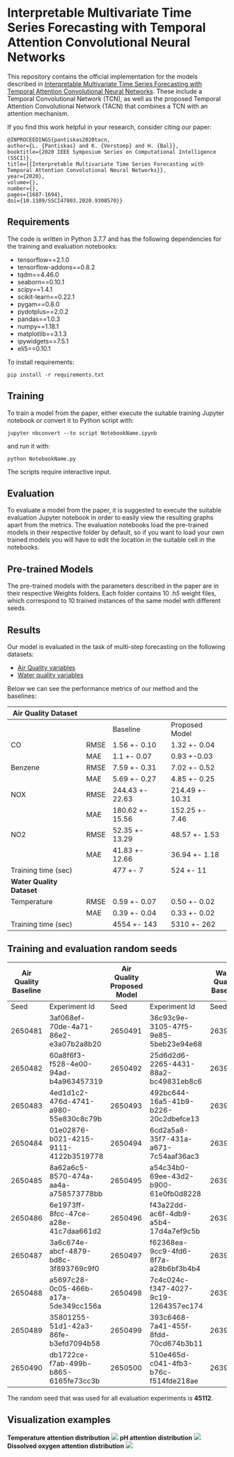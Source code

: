 # Interpretable Multivariate Time Series Forecasting with Temporal Attention Convolutional Neural Networks

This repository contains the official implementation for the models described in [Interpretable Multivariate Time Series Forecasting with Temporal Attention Convolutional Neural Networks](https://research.vu.nl/en/publications/interpretable-multivariate-time-series-forecasting-with-temporal-). These include a Temporal Convolutional Network (TCN), as well as the proposed Temporal Attention Convolutional Network (TACN) that combines a TCN with an attention mechanism.

If you find this work helpful in your research, consider citing our paper:

```
@INPROCEEDINGS{pantiskas2020tacn,  
author={L. {Pantiskas} and K. {Verstoep} and H. {Bal}},  
booktitle={2020 IEEE Symposium Series on Computational Intelligence (SSCI)},   
title={{Interpretable Multivariate Time Series Forecasting with Temporal Attention Convolutional Neural Networks}},   
year={2020},  
volume={},  
number={},  
pages={1687-1694},  
doi={10.1109/SSCI47803.2020.9308570}}
```

## Requirements

The code is written in Python 3.7.7 and has the following dependencies for the training and evaluation notebooks:
* tensorflow==2.1.0
* tensorflow-addons==0.8.2
* tqdm==4.46.0
* seaborn==0.10.1
* scipy==1.4.1
* scikit-learn==0.22.1
* pygam==0.8.0
* pydotplus==2.0.2
* pandas==1.0.3
* numpy==1.18.1
* matplotlib==3.1.3
* ipywidgets==7.5.1
* eli5==0.10.1 

To install requirements:

```setup
pip install -r requirements.txt
```

## Training

To train a model from the paper, either execute the suitable training Jupyter notebook or convert it to Python script with:
```
jupyter nbconvert --to script NotebookName.ipynb
```
and run it with:
```train
python NotebookName.py
```
The scripts require interactive input.

## Evaluation

To evaluate a model from the paper, it is suggested to execute the suitable evaluation Jupyter notebook in order to easily view the resulting graphs apart from the metrics. 
The evaluation notebooks load the pre-trained models in their respective folder by default, so if you want to load your own trained models you will have to edit the location in the suitable cell in the notebooks. 
## Pre-trained Models

The pre-trained models with the parameters described in the paper are in their respective Weights folders.
Each folder contains 10 _.h5_ weight files, which correspond to 10 trained instances of the same model with different seeds.

## Results

Our model is evaluated in the task of multi-step forecasting on the following datasets:
* [Air Quality variables](https://archive.ics.uci.edu/ml/datasets/Air+Quality)
* [Water quality variables](https://www.data.qld.gov.au/dataset/ambient-estuarine-water-quality-monitoring-data-near-real-time-sites-2012-to-present-day)


Below we can see the performance metrics of our method and the baselines:

|**Air Quality Dataset** |                 |                 ||
|----------------|-------|-----------------|-----------------|
|                |       | Baseline        | Proposed Model  |
| CO             | RMSE  | 1.56 +- 0.10    | 1.32 +- 0.04    |
|                | MAE   | 1.1 +- 0.07     | 0.93 +-0.03     |
| Benzene        | RMSE  | 7.59 +- 0.31    | 7.02 +- 0.52    |
|                | MAE   | 5.69 +- 0.27    | 4.85 +- 0.25    |
| NOX            | RMSE  | 244.43 +- 22.63 | 214.49 +- 10.31 |
|                | MAE   | 180.62 +- 15.56 | 152.25 +- 7.46  |
| NO2            | RMSE  | 52.35 +- 13.29  | 48.57 +- 1.53   |
|                | MAE   | 41.83 +- 12.66  | 36.94 +- 1.18   |
| Training time (sec)  |       | 477 +- 7        | 524 +- 11       |
|**Water Quality Dataset**   |                 |                 |
| Temperature    | RMSE  | 0.59 +- 0.07    | 0.50 +- 0.02    |
|                | MAE   | 0.39 +- 0.04    | 0.33 +- 0.02    |
| Training time (sec)  |       | 4554 +- 143     | 5310 +- 262     | 

## Training and evaluation random seeds

| Air Quality Baseline |                                      | Air Quality Proposed Model |                                      | Water Quality Baseline |                                      | Water Quality Proposed Model |                                      |
|----------------------|--------------------------------------|----------------------------|--------------------------------------|------------------------|--------------------------------------|------------------------------|--------------------------------------|
| Seed                 | Experiment Id                        | Seed                       | Experiment Id                        | Seed                   | Experiment Id                        | Seed                         | Experiment Id                        |
| 2650481              | 3af068ef-70de-4a71-86e2-e3a07b2a8b20 | 2650491                    | 36c93c9e-3105-47f5-9e85-5beb23e94e68 | 2639467                | 5aa4c32f-3a25-49b8-997b-1bdb4af37939 | 2639478                      | b4b94f1c-6d65-459c-adb8-389cbd0e97c5 |
| 2650482              | 60a8f6f3-f528-4e00-94ad-b4a963457319 | 2650492                    | 25d6d2d6-2265-4431-88a2-bc49831eb8c6 | 2639468                | 80c4e454-726a-405f-9e83-f524f20939a9 | 2639479                      | 3a4e66b9-5244-4bc0-9076-a3eca47d5fe4 |
| 2650483              | 4ed1d1c2-476d-4741-a980-55e830c8c79b | 2650493                    | 492bc644-16a5-41b9-b226-20c2dbefce13 | 2639469                | d1ef568b-174d-4f9e-97b6-6813c4270a5c | 2639480                      | 78337ffe-d26e-4e7b-9497-0bd0cb9c2974 |
| 2650484              | 01e02876-b021-4215-9111-4122b3519778 | 2650494                    | 6cd2a5a8-35f7-431a-a671-7c54aaf36ac3 | 2639470                | 317ff62b-8bcd-40c1-811d-b5ba67d2ab7c | 2639481                      | c6c30ea5-33ab-4900-bc0e-d2fd98c1bcab |
| 2650485              | 8a62a6c5-8570-474a-aa4a-a758573778bb | 2650495                    | a54c34b0-69ee-43d2-b900-61e0fb0d8228 | 2639471                | 83f3dcf9-491a-4c20-8c39-064c65163d35 | 2639482                      | db7b10b4-4b52-4a26-97ca-56186eb924a1 |
| 2650486              | 6e1973ff-8fcc-47ce-a28e-41c7daa661d2 | 2650496                    | f43a22dd-ac6f-4db9-a5b4-17d4a7ef9c5b | 2639472                | cef6c672-f8eb-4916-9221-82051633b99c | 2639483                      | f08332bc-d654-4219-a7c1-e0e6854fb2b5 |
| 2650487              | 3a6c674e-abcf-4879-bd8c-3f893769c9f0 | 2650497                    | f62368ea-9cc9-4fd6-8f7a-a28b6bf3b4b4 | 2639473                | 7e31a1d4-5fed-4924-939e-b2cde7fdf96b | 2639484                      | 7fba0620-13b4-4306-8a2a-6c82b025a8fe |
| 2650488              | a5697c28-0c05-466b-a17a-5de349cc156a | 2650498                    | 7c4c024c-f347-4027-9c19-1264357ec174 | 2639474                | 350cbc49-a71e-4336-839b-2be9ed889eca | 2639485                      | 67f95b23-e4a5-4b5b-9512-6c65e3918545 |
| 2650489              | 35801255-51d1-42a3-86fe-b3efd7094b58 | 2650499                    | 393c6468-7a41-455f-8fdd-70cd674b3b11 | 2639475                | 6847ae60-80d8-4580-bb3e-10ee1e9ccaf3 | 2639486                      | b82aad09-1631-4540-9058-3c6eff69511e |
| 2650490              | db1722ce-f7ab-499b-b865-6165fe73cc3b | 2650500                    | 510e465d-c041-4fb3-b76c-f514fde218ae | 2639476                | b6108ad8-4a30-49d8-aaad-4d8d1c40ad37 | 2639487                      | bcb62682-39db-483e-aa24-b9afa625d99e |

The random seed that was used for all evaluation experiments is **45112**.
## Visualization examples
**Temperature attention distribution**
![](Temp_degC_abs_att.gif)
**pH attention distribution**
![](pH_abs_att.gif)
**Dissolved oxygen attention distribution**
![](DO_mg_abs_att.gif)
